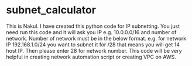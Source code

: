 # subnet_calculator

This is Nakul. I have created this python code for IP subnetting. You just need run this code and it will ask you  IP e.g. 10.0.0.0/16 and number of network. Number of network must be in the below format.
e.g. for network IP 192.168.1.0/24 you want to subnet it for /28 that means you will get 14 host IP. Then please enter 28 for network number. This code will be very helpful in creating network automation script or creating VPC on AWS.
